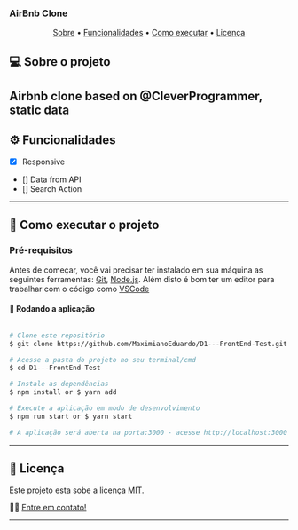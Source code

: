 
### AirBnb Clone

<p align="center">
 <a href="#-sobre-o-projeto">Sobre</a> •
 <a href="#-funcionalidades">Funcionalidades</a> •
 <a href="#-como-executar-o-projeto">Como executar</a> • 
 <a href="#user-content--licença">Licença</a>
</p>


## 💻 Sobre o projeto

Airbnb clone based on @CleverProgrammer, static data
---

## ⚙️ Funcionalidades

- [X] Responsive
- [] Data from API
- [] Search Action


---

## 🚀 Como executar o projeto

### Pré-requisitos

Antes de começar, você vai precisar ter instalado em sua máquina as seguintes ferramentas:
[Git](https://git-scm.com), [Node.js](https://nodejs.org/en/). 
Além disto é bom ter um editor para trabalhar com o código como [VSCode](https://code.visualstudio.com/)

#### 🧭 Rodando a aplicação

```bash

# Clone este repositório
$ git clone https://github.com/MaximianoEduardo/D1---FrontEnd-Test.git

# Acesse a pasta do projeto no seu terminal/cmd
$ cd D1---FrontEnd-Test

# Instale as dependências
$ npm install or $ yarn add

# Execute a aplicação em modo de desenvolvimento
$ npm run start or $ yarn start

# A aplicação será aberta na porta:3000 - acesse http://localhost:3000

```

---

## 📝 Licença

Este projeto esta sobe a licença [MIT](./LICENSE).

👋🏽 [Entre em contato!](www.linkedin.com/in/maximiano-eduardo)

---
